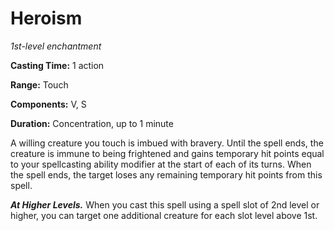 <title>Heroism</title>

# Heroism

_1st-level enchantment_

**Casting Time:** 1 action

**Range:** Touch

**Components:** V, S

**Duration:** Concentration, up to 1 minute

A willing creature you touch is imbued with
bravery. Until the spell ends, the creature
is immune to being frightened and gains
temporary hit points equal to your
spellcasting ability modifier at the start of
each of its turns. When the spell ends, the
target loses any remaining temporary hit
points from this spell.


_**At Higher Levels.**_ When you cast this
spell using a spell slot of 2nd level or
higher, you can target one additional
creature for each slot level above 1st.



